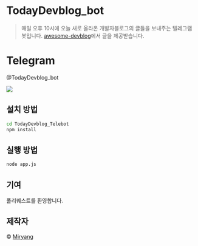 # TodayDevblog_bot
> 매일 오후 10시에 오늘 새로 올라온 개발자블로그의 글들을 보내주는 텔레그램 봇입니다.
> [awesome-devblog](https://github.com/sarojaba/awesome-devblog)에서 글을 제공받습니다.

# Telegram

@TodayDevblog_bot

![](../header.png)

## 설치 방법

```sh
cd TodayDevblog_Telebot
npm install
```

## 실행 방법

```sh
node app.js
```

## 기여

풀리퀘스트를 환영합니다.

## 제작자

© [Miryang](https://miryang.dev)
